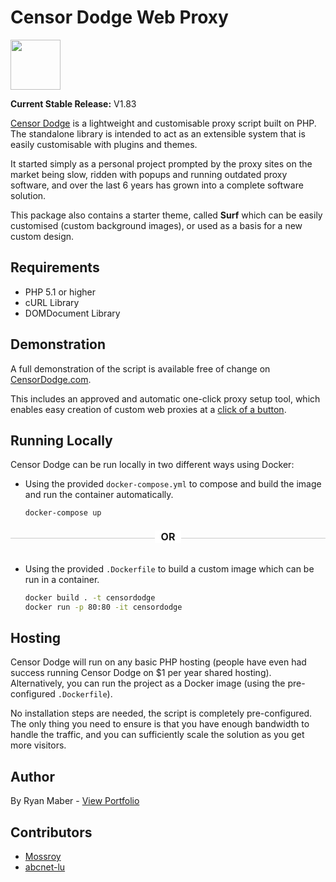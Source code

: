 # Censor Dodge Web Proxy

<img src="https://www.censordodge.com/wp-content/uploads/2017/11/logo.svg" width="80px" />

**Current Stable Release:** V1.83

[Censor Dodge](https://censordodge.com/) is a lightweight and customisable proxy script built on PHP. The standalone library is intended to act as an extensible system that is easily customisable with plugins and themes.

It started simply as a personal project prompted by the proxy sites on the market being slow, ridden with popups and running outdated proxy software, and over the last 6 years has grown into a complete software solution.

This package also contains a starter theme, called **Surf** which can be easily customised (custom background images), or used as a basis for a new custom design.

## Requirements

- PHP 5.1 or higher
- cURL Library
- DOMDocument Library

## Demonstration

A full demonstration of the script is available free of change on [CensorDodge.com](https://censordodge.com/).

This includes an approved and automatic one-click proxy setup tool, which enables easy creation of custom web proxies at a [click of a button](https://censordodge.com/#setup).

## Running Locally

Censor Dodge can be run locally in two different ways using Docker:

- Using the provided `docker-compose.yml` to compose and build the image and run the container automatically.
  ```sh
  docker-compose up
  ```

<h2 style="font-size: 1rem; width: 100%; text-align: center; border-bottom: 1px solid #ccc; line-height: 0.1em; margin: 30px 0 40px;"><span style="background:#fff; padding:0 10px;">OR</span></h2>

- Using the provided `.Dockerfile` to build a custom image which can be run in a container.
  ```sh
  docker build . -t censordodge
  docker run -p 80:80 -it censordodge
  ```

## Hosting

Censor Dodge will run on any basic PHP hosting (people have even had success running Censor Dodge on $1 per year shared hosting). Alternatively, you can run the project as a Docker image (using the pre-configured `.Dockerfile`).

No installation steps are needed, the script is completely pre-configured. The only thing you need to ensure is that you have enough bandwidth to handle the traffic, and you can sufficiently scale the solution as you get more visitors.

## Author

By Ryan Maber - [View Portfolio](https://ryanmaber.com/)

## Contributors
- [Mossroy](https://github.com/mossroy)
- [abcnet-lu](https://github.com/abcnet-lu)

